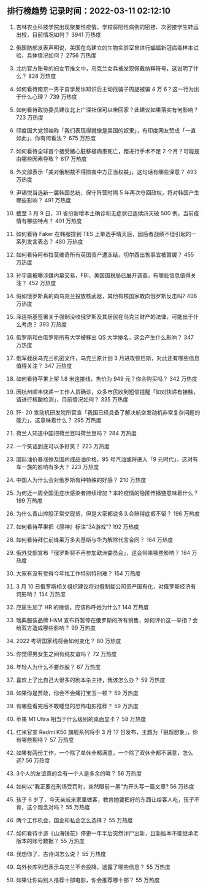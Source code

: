 
## 排行榜趋势 记录时间：2022-03-11 02:12:10
  
  1. 吉林农业科技学院出现聚集性疫情，学校将阳性病例的密接、次密接学生转运出校，目前情况如何？ 3941 万热度
    
  2. 俄国防部发表声明说，美国在乌建立的生物实验室曾进行蝙蝠新冠病毒样本试验，具体情况如何？ 2756 万热度
    
  3. 北约官方账号的妇女节推文中，乌克兰女兵被发现佩戴纳粹符号，这说明了什么？ 828 万热度
    
  4. 如何看待南京一男子自学反诈知识后主动找骗子周旋被骗 4 万 6？这一行为出于什么心理？ 739 万热度
    
  5. 如何看待政协委员建议北上广深社保可以带回家？此建议如果落实有何影响？ 723 万热度
    
  6. 印度国大党领袖称「我们表现得就像是美国的奴隶」，有印度网友赞成「一直如此」，你有何看法？ 675 万热度
    
  7. 如何看待全球首个接受猪心脏移植病患死亡，距进行手术不足 2 个月？可能是由哪些因素导致？ 617 万热度
    
  8. 外交部表示「美对俄制裁不得损害中方正当权益」，这句话有哪些深意？ 493 万热度
    
  9. 尹锡悦当选新一届韩国总统，保守阵营时隔 5 年再次夺回政权，将对韩国产生哪些影响？ 491 万热度
    
  10. 截至 3 月 9 日，31 省份新增本土确诊和无症状已连续四天破 500 例，当前疫情有哪些特点？ 491 万热度
    
  11. 如何看待 Faker 在韩服排到 TES 上单选手晴天后，因后者战绩不佳引起的一系列发言表态？ 480 万热度
    
  12. 如何看待阿布拉莫维奇所有英国资产遭冻结，切尔西出售事宜被暂缓？ 455 万热度
    
  13. 孙宇晨被曝涉嫌内幕交易，FBI、美国国税局已展开调查，有哪些信息值得关注？ 452 万热度
    
  14. 假如俄罗斯真的向乌克兰投放核武器，其他有核国家敢向俄罗斯反击吗? 406 万热度
    
  15. 泽连斯基签署关于强制没收俄罗斯及其居民在乌克兰财产的法律，可能出于什么考虑？ 393 万热度
    
  16. 俄罗斯和白俄罗斯所有大学被移出 QS 大学排名，这会产生什么影响？ 347 万热度
    
  17. 俄军截获乌克兰机密文件，乌克兰原计划 3 月进攻顿巴斯，对此还有哪些信息值得关注？ 347 万热度
    
  18. 如何看待苹果上架 1.8 米连接线，售价为 949 元？你会购买吗？ 342 万热度
    
  19. 因杭州顺丰快递一工作人员确诊，众多市民收到短信提醒「如对快递有接触，请进行核酸检测」，目前情况如何？ 335 万热度
    
  20. 歼- 20 发动机研发院所官宣「我国已经具备了解决航空发动机非常复杂问题的能力」，这意味着什么？ 295 万热度
    
  21. 荷兰人知道中国把荷兰豆叫荷兰豆吗？ 284 万热度
    
  22. 一个笑话到底可以多好笑？ 223 万热度
    
  23. 国际油价暴涨殃及国内成品油价格，95 号汽油或将进入「9 元时代」，这对有车一族的影响有多大？ 223 万热度
    
  24. 中国人为什么会对俄罗斯有种特殊的好感？ 210 万热度
    
  25. 为何近一周全国无症状感染者持续增加？本轮疫情的隐匿传播链意味着什么？ 199 万热度
    
  26. 为什么青山控股正常交现货，但是大家都说多头会赔得底裤不留？ 196 万热度
    
  27. 如何看待苹果把《原神》标注“3A游戏”? 192 万热度
    
  28. 如何看待拜仁前锋莱万多夫基斯与华为解除代言合同？ 164 万热度
    
  29. 俄外交部宣布「俄罗斯将不再参加欧洲委员会」，这会带来哪些影响？ 164 万热度
    
  30. 大家有没有觉得今年找工作特别特别难？ 154 万热度
    
  31. 3 月 10 日俄罗斯相关组织建议将对俄制裁公司资产国有化，对俄罗斯经济有何影响？ 154 万热度
    
  32. 应届生加了 HR 的微信，应该称呼她为什么? 144 万热度
    
  33. 瑞典服装品牌 H&M 宣布将暂停在俄罗斯的所有销售，如何评价这一举措？会给双方造成哪些影响？ 99 万热度
    
  34. 2022 考研国家线将会如何变化？ 80 万热度
    
  35. 你觉得男女生之间有纯友谊吗？ 72 万热度
    
  36. 年轻人为什么不要炒股？ 67 万热度
    
  37. 喜欢上了比自己大很多的剧本杀主持，我该怎么办？ 59 万热度
    
  38. 如果你是贾政，你会不会痛打宝玉一顿？ 59 万热度
    
  39. 有哪些看完后不敢睡觉的恐怖电影推荐？ 59 万热度
    
  40. 苹果 M1 Ultra 相当于什么级别的桌面显卡？ 58 万热度
    
  41. 红米官宣 Redmi K50 旗舰系列将于 3 月 17 日发布，主题为「狠超想象」，你有哪些期待？ 57 万热度
    
  42. 如果有两份工作，一个除了单休全都满意，一个除了双休全都不满意，怎么选? 56 万热度
    
  43. 3个人的友谊真的会有一个人是多余的嘛？ 56 万热度
    
  44. 如何以“我正要在刑场受罚时，突然眼前一黑”为开头写一篇文章? 56 万热度
    
  45. 孩子 6 岁了，今天亲戚来家里做客，教育她要把好的东西让给客人吃，孩子不肯，这个观念对吗？ 55 万热度
    
  46. 两个工作机会，国企和私企怎么选择？ 55 万热度
    
  47. 如何看待手游《山海镜花》停更一年半后突然诈尸出新，且新版本不能继承老版本的账号数据？ 55 万热度
    
  48. 我想你了，古诗词怎么说？ 55 万热度
    
  49. 乌外长库列巴表示乌克兰不会投降，透露了哪些信息？ 55 万热度
    
  50. 如果让你向别人推荐十部电影，你会推荐哪十部？ 55 万热度
    